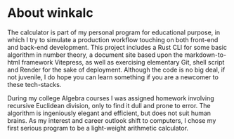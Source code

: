 # About winkalc

The calculator is part of my personal program for educational purpose, in which I try to simulate a production workflow touching on both front-end and back-end development. This project includes a Rust CLI for some basic algorithm in number theory, a document site based upon the markdown-to-html framework Vitepress, as well as exercising elementary Git, shell script and Render for the sake of deployment. Although the code is no big deal, if not juvenile, I do hope you can learn something if you are a newcomer to these tech-stacks.

During my college Algebra courses I was assigned homework involving recursive Euclidean division, only to find it dull and prone to error. The algorithm is ingeniously elegant and efficient, but does not suit human brains. As my interest and career outlook shift to computers, I chose my first serious program to be a light-weight arithmetic calculator.
